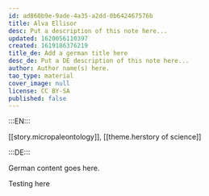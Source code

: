 ```yaml
---
id: ad860b9e-9ade-4a35-a2dd-0b642467576b
title: Alva Ellisor
desc: Put a description of this note here...
updated: 1620056110397
created: 1619186376219
title_de: Add a german title here
desc_de: Put a DE description of this note here...
author: Author name(s) here.
tao_type: material
cover_image: null
license: CC BY-SA
published: false
---
```


:::EN:::

[[story.micropaleontology]], [[theme.herstory of science]]

:::DE:::

German content goes here.

Testing here
